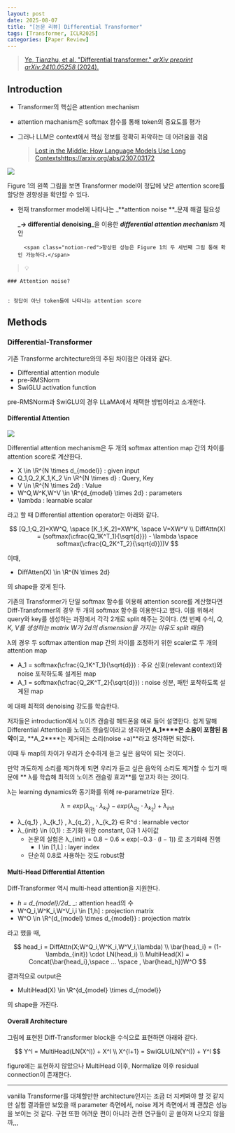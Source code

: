 ```yaml
---
layout: post
date: 2025-08-07
title: "[논문 리뷰] Differential Transformer"
tags: [Transformer, ICLR2025]
categories: [Paper Review]
---
```


> [Ye, Tianzhu, et al. "Differential transformer." ](https://arxiv.org/abs/2410.05258)[_arXiv preprint arXiv:2410.05258_](https://arxiv.org/abs/2410.05258)[ (2024).](https://arxiv.org/abs/2410.05258)



## Introduction

- Transformer의 핵심은 attention mechanism
- attention machanism은 softmax 함수를 통해 token의 중요도를 평가
- 그러나 LLM은 context에서 핵심 정보를 정확히 파악하는 데 어려움을 겪음

	> [Lost in the Middle: How Language Models Use Long Contextshttps://arxiv.org/abs/2307.03172](https://arxiv.org/abs/2307.03172)


![](https://prod-files-secure.s3.us-west-2.amazonaws.com/542b861c-36a8-4051-84e5-8804b6728dba/9083ea56-691a-4752-ae26-47f403431ac8/image.png?X-Amz-Algorithm=AWS4-HMAC-SHA256&X-Amz-Content-Sha256=UNSIGNED-PAYLOAD&X-Amz-Credential=ASIAZI2LB466VK6MFJBH%2F20250919%2Fus-west-2%2Fs3%2Faws4_request&X-Amz-Date=20250919T210110Z&X-Amz-Expires=3600&X-Amz-Security-Token=IQoJb3JpZ2luX2VjEGUaCXVzLXdlc3QtMiJHMEUCIBweHOrlW%2BBcSLnWZpxjMqV%2FMbRcZy4IIE8YKFWMtkPqAiEA3BeXa3Abgd6wATlP419N1oXBeVEQfc66g89MCE67kuMqiAQI3v%2F%2F%2F%2F%2F%2F%2F%2F%2F%2FARAAGgw2Mzc0MjMxODM4MDUiDHvyL0dwjgkjHLFYJircA0ILuHmyS%2BPikG1045Ha22taDr98JsGhV8ENTOSibxdpr2JLYx0yfL15xBpMl%2FsutDESK6htpqq%2Fqb8u6LUGDLSfMlUdHGmzduWD%2FsD0NpmTcXBJ%2Fqd1Z4GsZkI0TU3gn1VjencuH8J00qzKRQTmre3WG%2FrDjOp5NeyxeqAh9R9tjNNY5ujrynhIJG9SSOQn5slDzSHRV4Pgb0pRiTR3QuB1zEN7KSA4lEF7DZRjhISox2dlvFel9Ddy821eHcNOUK%2Bn%2BIECoTGBHlkM0e9eIuJ%2FgF613D4UJj6p0Cqg6qR%2BIHppOCubS4RChOBp7vQupjabmDlmPQrGZ2c%2B80c%2FnJWUAEwzq%2FZzYsX69QiaY07H6F%2FUYP%2Ba61xpjvZzsai9Nety9R2ckPnreBgDQH23%2FTd4EI3Ulq1ENxSbU%2B7m6QvX3zubMkthqNdks0fY8dGJ%2BexJ%2ByuDUSlyv066PL7bHgbFZm1%2F%2FlcBthk4y5i7N2rN2o0zae3s%2FeONVJF4RdH49FcKGrp7leC3Odstb2TyGcmHC%2BGXVjR70jSLCgPwIz3Z%2BYTrMOaWO3AFC2%2B7QbehRU%2FMwVXrt7fRaqa2JMHp1qNnaCxxisdSLTXcfkB93BWR2SR8HARTWoSy038FMMyHt8YGOqUB14W8n7F25FuiGIvluqZge6jdPOs5URM6rWS2P125dvDsmjB4lpRgIBhcZWF5SpdKI0jaEGq2LrNnD%2F1cTvHci1brt8t7sQhQCETlpVdCVOqzw%2FNnyW45QgJEp%2BAEspyoFz4G8sPBlAf%2Bhf4fnUHemCR%2BeyTf0PGT6FUiUKRMqhfXWu7YS3E%2Ffx9EMcCrvmKRpbqURBJDUbVKL48DWpw%2BK2MntA00&X-Amz-Signature=fce237a011508251bdf13e64f61e46231e7204c1e34267556f14e7eaebbcb448&X-Amz-SignedHeaders=host&x-amz-checksum-mode=ENABLED&x-id=GetObject)


Figure 1의 왼쪽 그림을 보면 Transformer model이 정답에 낮은 attention score를 할당한 경향성을 확인할 수 있다.

- 현재 transformer model에 나타나는 _**attention noise **_문제 해결 필요성

	_**→ differential denoising**_을 이용한 _**differential attention mechanism**_ 제안


		<span class="notion-red">향상된 성능은 Figure 1의 두 세번째 그림 통해 확인 가능하다.</span>


> 💡 


	### Attention noise?


	: 정답이 아닌 token들에 나타나는 attention score



## Methods



### Differential-Transformer


기존 Transforme architecture와의 주된 차이점은 아래와 같다.

- Differential attention module
- pre-RMSNorm
- SwiGLU activation function

pre-RMSNorm과 SwiGLU의 경우 LLaMA에서 채택한 방법이라고 소개한다.



#### Differential Attention


![](https://prod-files-secure.s3.us-west-2.amazonaws.com/542b861c-36a8-4051-84e5-8804b6728dba/116d70b2-1963-4810-9167-f4c7d8a06e8f/image.png?X-Amz-Algorithm=AWS4-HMAC-SHA256&X-Amz-Content-Sha256=UNSIGNED-PAYLOAD&X-Amz-Credential=ASIAZI2LB466VK6MFJBH%2F20250919%2Fus-west-2%2Fs3%2Faws4_request&X-Amz-Date=20250919T210110Z&X-Amz-Expires=3600&X-Amz-Security-Token=IQoJb3JpZ2luX2VjEGUaCXVzLXdlc3QtMiJHMEUCIBweHOrlW%2BBcSLnWZpxjMqV%2FMbRcZy4IIE8YKFWMtkPqAiEA3BeXa3Abgd6wATlP419N1oXBeVEQfc66g89MCE67kuMqiAQI3v%2F%2F%2F%2F%2F%2F%2F%2F%2F%2FARAAGgw2Mzc0MjMxODM4MDUiDHvyL0dwjgkjHLFYJircA0ILuHmyS%2BPikG1045Ha22taDr98JsGhV8ENTOSibxdpr2JLYx0yfL15xBpMl%2FsutDESK6htpqq%2Fqb8u6LUGDLSfMlUdHGmzduWD%2FsD0NpmTcXBJ%2Fqd1Z4GsZkI0TU3gn1VjencuH8J00qzKRQTmre3WG%2FrDjOp5NeyxeqAh9R9tjNNY5ujrynhIJG9SSOQn5slDzSHRV4Pgb0pRiTR3QuB1zEN7KSA4lEF7DZRjhISox2dlvFel9Ddy821eHcNOUK%2Bn%2BIECoTGBHlkM0e9eIuJ%2FgF613D4UJj6p0Cqg6qR%2BIHppOCubS4RChOBp7vQupjabmDlmPQrGZ2c%2B80c%2FnJWUAEwzq%2FZzYsX69QiaY07H6F%2FUYP%2Ba61xpjvZzsai9Nety9R2ckPnreBgDQH23%2FTd4EI3Ulq1ENxSbU%2B7m6QvX3zubMkthqNdks0fY8dGJ%2BexJ%2ByuDUSlyv066PL7bHgbFZm1%2F%2FlcBthk4y5i7N2rN2o0zae3s%2FeONVJF4RdH49FcKGrp7leC3Odstb2TyGcmHC%2BGXVjR70jSLCgPwIz3Z%2BYTrMOaWO3AFC2%2B7QbehRU%2FMwVXrt7fRaqa2JMHp1qNnaCxxisdSLTXcfkB93BWR2SR8HARTWoSy038FMMyHt8YGOqUB14W8n7F25FuiGIvluqZge6jdPOs5URM6rWS2P125dvDsmjB4lpRgIBhcZWF5SpdKI0jaEGq2LrNnD%2F1cTvHci1brt8t7sQhQCETlpVdCVOqzw%2FNnyW45QgJEp%2BAEspyoFz4G8sPBlAf%2Bhf4fnUHemCR%2BeyTf0PGT6FUiUKRMqhfXWu7YS3E%2Ffx9EMcCrvmKRpbqURBJDUbVKL48DWpw%2BK2MntA00&X-Amz-Signature=2e7f6779e89981fcc29d713bddb097d33cb75796ae7ae8f2b37809189c29b8a6&X-Amz-SignedHeaders=host&x-amz-checksum-mode=ENABLED&x-id=GetObject)


Differential attention mechanism은 두 개의 softmax attention map 간의 차이를 attention score로 계산한다.

- X \in \R^{N \times d\_{model}} : given input
- Q\_1,Q\_2,K\_1,K\_2 \in \R^{N \times d} : Query, Key
- V \in \R^{N \times 2d} : Value
- W^Q,W^K,W^V \in \R^{d\_{model} \times 2d} : parameters
- \lambda : learnable scalar

라고 할 때 Differential attention operator는 아래와 같다.


$$
[Q_1;Q_2]=XW^Q, \space [K_1;K_2]=XW^K, \space V=XW^V \\
DiffAttn(X) = (softmax(\cfrac{Q_1K^T_1}{\sqrt{d}}) - \lambda \space softmax(\cfrac{Q_2K^T_2}{\sqrt{d}}))V
$$


이때,

- DiffAtten(X) \in \R^{N \times 2d}

의 shape을 갖게 된다.


기존의 Transformer가 단일 softmax 함수를 이용해 attention score를 계산했다면 Diff-Transformer의 경우 두 개의 softmax 함수를 이용한다고 했다. 이를 위해서 query와 key를 생성하는 과정에서 각각 2개로 split 해주는 것이다. <span class="notion-red">(첫 번째 수식, </span><span class="notion-red">_Q, K, V를 생성하는 matrix W가 2d의 dismension을 가지는 이유도 split 때문_</span><span class="notion-red">)</span>


 λ의 경우 두 softmax attention map 간의 차이를 조정하기 위한 scaler로 두 개의 attention map

- A\_1 = softmax(\cfrac{Q\_1K^T\_1}{\sqrt{d}}) : 주요 신호(relevant context)와 noise 포착하도록 설계된 map
- A\_1 = softmax(\cfrac{Q\_2K^T\_2}{\sqrt{d}}) : noise 성분, 패턴 포착하도록 설계된 map 

에 대해 최적의 denoising 강도를 학습한다.


저자들은 introduction에서 노이즈 캔슬링 헤드폰을 예로 들어 설명한다. 쉽게 말해 Differential Attention을 노이즈 캔슬링이라고 생각하면 **A\_1****은 소음이 포함된 음악**이고, **A\_2****는 제거되는 소리(noise +a)**라고 생각하면 되겠다. 


이때 두 map의 차이가 우리가 순수하게 듣고 싶은 음악이 되는 것이다. 


만약 과도하게 소리를 제거하게 되면 우리가 듣고 싶은 음악의 소리도 제거할 수 있기 때문에 ** λ를 학습해 최적의 노이즈 캔슬링 효과**를 얻고자 하는 것이다.


λ는 learning dynamics와 동기화를 위해 re-parametrize 된다.


$$
\lambda = exp(\lambda_{q_1} \cdot \lambda_{k_1}) - exp(\lambda_{q_2} \cdot \lambda_{k_2}) + \lambda_{init}
$$

- λ\_{q\_1} , λ\_{k\_1} , λ\_{q\_2} , λ\_{k\_2} ∈ R^d : learnable vector
- λ\_{init} \in (0,1) : 초기화 위한 constant, 0과 1 사이값
	- 논문의 실험은 λ\_{init} = 0.8 − 0.6 × exp(−0.3 · (l − 1)) 로 초기화해 진행
		- l \in [1,L] : layer index
	- 단순히 0.8로 사용하는 것도 robust함


#### **Multi-Head Differential Attention**


Diff-Transformer 역시 multi-head attention을 지원한다.

- _h = d\_{model}/2d__ _: attention head의 수
- W^Q\_i,W^K\_i,W^V\_i,i \in [1,h] : projection matrix
- W^O \in \R^{d\_{model} \times d\_{model}} : projection matrix

라고 했을 때,


$$
head_i = DiffAttn(X;W^Q_i,W^K_i,W^V_i,\lambda) \\
\bar{head_i} = (1-\lambda_{init}) \cdot LN(head_i) \\
MultiHead(X) = Concat(\bar{head_i},\space ... \space , \bar{head_h})W^O
$$


결과적으로 output은

- MultiHead(X) \in \R^{d\_{model} \times d\_{model}}

의 shape을 가진다.



#### Overall Architecture


그림에 표현된 Diff-Transformer block을 수식으로 표현하면 아래와 같다.


$$
Y^l = MultiHead(LN(X^l)) + X^l \\
X^{l+1} = SwiGLU(LN(Y^l)) + Y^l
$$


figure에는 표현하지 않았으나 MultiHead 이후, Normalize 이후 residual connection이 존재한다.


---


vanilla Transformer를 대체할만한 architecture인지는 조금 더 지켜봐야 할 것 같지만 실험 결과들만 보았을 때 parameter 측면에서, noise 제거 측면에서 꽤 괜찮은 성능을 보이는 것 같다. 구현 또한 어려운 편이 아니라 관련 연구들이 곧 쏟아져 나오지 않을까,,,

